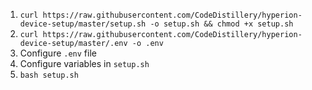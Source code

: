 1. `curl https://raw.githubusercontent.com/CodeDistillery/hyperion-device-setup/master/setup.sh -o setup.sh && chmod +x setup.sh`
2. `curl https://raw.githubusercontent.com/CodeDistillery/hyperion-device-setup/master/.env -o .env`
3. Configure `.env` file
4. Configure variables in `setup.sh`
5. `bash setup.sh`
